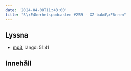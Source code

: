 ```yaml
---
date: '2024-04-08T11:43:00'
title: "S\xE4kerhetspodcasten #259 - XZ-bakd\xF6rren"
---
```

## Lyssna
* [mp3](https://traffic.libsyn.com/secure/sakerhetspodcasten/2024-04-03_xz_liblzma_ssh_backdoor.mp3?dest-id=117848), längd: 51:41

## Innehåll

